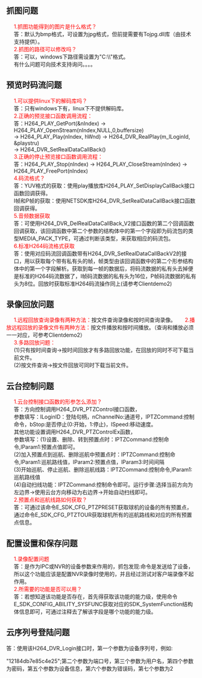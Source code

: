 ## 抓图问题

<div style="color:red;margin-left:20px;">
  1.抓图功能得到的图片是什么格式？
</div>
<div style="margin-left:20px;">
    答：默认为bmp格式，可设置为jpg格式，但前提需要有Tojpg.dll库（由技术支持提供）。
</div>
<div style="color:red;margin-left:20px;">
  2.抓图的路径可以修改吗？
</div>
<div style="margin-left:20px;">
    答：可以，windows下路径需设置为"C:\\"格式。<br/>
  有什么问题可向技术支持询问。。。。

</div>

## 预览时码流问题

<div style="color:red;margin-left:20px;">
  1.可以提供linux下的解码库吗？
</div>
<div style="margin-left:20px;">
    答：只有windows下有，linux下不提供解码库。
</div>
<div style="color:red;margin-left:20px;">
  2.正确的预览接口函数调用流程：
</div>
<div style="margin-left:20px;">
    答：H264_PLAY_GetPort(&nIndex) -> H264_PLAY_OpenStream(nIndex,NULL,0,buffersize) <br/>
	  -> H264_PLAY_Play(nIndex, hWnd) -> H264_DVR_RealPlay(m_lLoginId, &playstru) <br/>
      -> H264_DVR_SetRealDataCallBack()
</div>
<div style="color:red;margin-left:20px;">
  3.正确的停止预览接口函数调用流程：
</div>
<div style="margin-left:20px;">
    答：H264_PLAY_Stop(nIndex) -> H264_PLAY_CloseStream(nIndex) -> H264_PLAY_FreePort(nIndex)
</div>
<div style="color:red;margin-left:20px;">
  4.码流格式？
</div>
<div style="margin-left:20px;">
    答：YUV格式的获取：使用play播放库H264_PLAY_SetDisplayCallBack接口函数回调获得。 <br/>
    I帧和P帧的获取：使用NETSDK库H264_DVR_SetRealDataCallBack接口函数回调获得。 <br/>
</div>
<div style="color:red;margin-left:20px;">
   5.音频数据获取
</div>
<div style="margin-left:20px;">
    答：可使用H264_DVR_DelRealDataCallBack_V2接口函数的第二个回调函数回调获取，该回调函数中第二个参数的结构体中的第一个字段即为码流包的类型MEDIA_PACK_TYPE，可通过判断该类型，来获取相应的码流包。
</div>
<div style="color:red;margin-left:20px;">
  6.标准H264码流格式获取
</div>
<div style="margin-left:20px;">
    答：使用对应码流回调函数带有H264_DVR_SetRealDataCallBackV2的接口，用以获取每个带有私有头的帧，帧类型由该回调函数中的第二个形参结构体中的第一个字段解析。获取到每一帧的数据后，将码流数据的私有头去掉便是标准的H264码流数据了，I帧码流数据的私有头为16位，P帧码流数据的私有头为8位。回放时获取标准H264码流操作同上(请参考Clientdemo2)
</div>

## 录像回放问题

<label style="color:red;margin-left:20px;">
  1.远程回放查询录像有两种方法：</label>按文件查询录像和按时间查询录像。

<label style="color:red;margin-left:20px;">
  2.播放远程回放的录像文件有两种方法：</label>按文件播放和按时间播放。（查询和播放必须一一对应，可参考Clientdemo2）

<div style="color:red;margin-left:20px;">
  3.多路回放问题：
</div>
<div style="margin-left:20px;">
    (1)只有按时间查询->按时间回放才有多路回放功能，在回放的同时不可下载当前文件。 <br/>
    (2)按文件查询->按文件回放可同时下载当前文件。
</div>

## 云台控制问题

<div style="color:red;margin-left:20px;">
  1.云台控制接口函数的形参怎么添加？
</div>
<div style="margin-left:20px;">
    答：方向控制调用H264_DVR_PTZControl接口函数， <br/>
      参数填写：lLoginID：登陆句柄，nChannelNo:通道号，lPTZCommand:控制命令，bStop:是否停止(0:开始，1:停止)，lSpeed:移动速度。 <br/>
	  其他功能设置调用H264_DVR_PTZControlEx函数， <br/>
      参数填写：(1)设置、删除、转到预置点时：lPTZCommand:控制命令,lParam1:预置点值即可。 <br/>
      (2)加入预置点到巡航、删除巡航中预置点时：lPTZCommand:控制命令,lParam1:巡航路线值，lParam2:预置点值，lParam3:时间间隔 <br/>
	  (3)开始巡航、停止巡航、删除巡航线路：lPTZCommand:控制命令,lParam1:巡航路线值 <br/>
      (4)自动扫线功能：lPTZCommand:控制命令即可。运行步骤:选择当前方向为左边界->使用云台方向移动为右边界->开始自动扫线即可。 <br/>
</div>
<div style="color:red;margin-left:20px;">
  2.预置点和巡航线路如何获取？
</div>
<div style="margin-left:20px;">
    答：可通过该命令E_SDK_CFG_PTZPRESET获取球机的设备的所有预置点，通过命令E_SDK_CFG_PTZTOUR获取球机所有的巡航路线和对应的所有预置点信息。
</div>

## 配置设置和保存问题

<div style="color:red;margin-left:20px;">
  1.录像配置问题
</div>
<div style="margin-left:20px;">
    答：是作为IPC或NVR的设备参数来作用的，抓包发现:命令是发送给了设备，所以这个功能应该是配置NVR录像时使用的，并且经过测试对客户端录像不起作用。
</div>
<div style="color:red;margin-left:20px;">
  2.所需要的功能是否可以用？
</div>
<div style="margin-left:20px;">
    答：若想知道该功能是否存在，首先得获取该功能的能力级，使用命令E_SDK_CONFIG_ABILITY_SYSFUNC获取对应的SDK_SystemFunction结构体信息即可，可通过注释去了解该字段是哪个功能的能力级。
</div>

## 云序列号登陆问题

答：使用该H264_DVR_Login接口时，第一个参数为设备序列号，例如:

"12184db7e85c4e25";第二个参数为端口号，第三个参数为用户名，第四个参数为密码，第五个参数为设备信息，第六个参数为错误码，第七个参数为2
